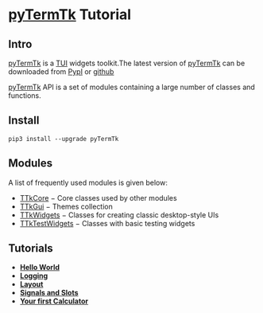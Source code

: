 # [pyTermTk](https://github.com/ceccopierangiolieugenio/pyTermTk) Tutorial
## Intro

[pyTermTk](https://github.com/ceccopierangiolieugenio/pyTermTk) is a [TUI](https://en.wikipedia.org/wiki/Text-based_user_interface) widgets toolkit.The latest version of [pyTermTk](https://github.com/ceccopierangiolieugenio/pyTermTk) can be downloaded from [PypI](https://pypi.org/project/pyTermTk/) or [github](https://github.com/ceccopierangiolieugenio/pyTermTk)

[pyTermTk](https://github.com/ceccopierangiolieugenio/pyTermTk) API is a set of modules containing a large number of classes and functions.

## Install
```shell
pip3 install --upgrade pyTermTk
```

## Modules

A list of frequently used modules is given below:

 - [TTkCore](https://ceccopierangiolieugenio.github.io/pyTermTk-Docs/_autosummary/TermTk.TTkCore.html) − Core classes used by other modules
 - [TTkGui](https://ceccopierangiolieugenio.github.io/pyTermTk-Docs/_autosummary/TermTk.TTkGui.html) − Themes collection
 - [TTkWidgets](https://ceccopierangiolieugenio.github.io/pyTermTk-Docs/_autosummary/TermTk.TTkWidgets.html) − Classes for creating classic desktop-style UIs
 - [TTkTestWidgets](https://ceccopierangiolieugenio.github.io/pyTermTk-Docs/_autosummary/TermTk.TTkTestWidgets.html) − Classes with basic testing widgets

## Tutorials
- **[Hello World](https://ceccopierangiolieugenio.github.io/pyTermTk-Docs/tutorial/001-helloworld.html)**
- **[Logging](https://ceccopierangiolieugenio.github.io/pyTermTk-Docs/tutorial/004-logging.html)**
- **[Layout](https://ceccopierangiolieugenio.github.io/pyTermTk-Docs/tutorial/002-layout.html)**
- **[Signals and Slots](https://ceccopierangiolieugenio.github.io/pyTermTk-Docs/tutorial/003-signalslots.html)**
- **[Your first Calculator](https://ceccopierangiolieugenio.github.io/pyTermTk-Docs/tutorial/005-calculator.html)**